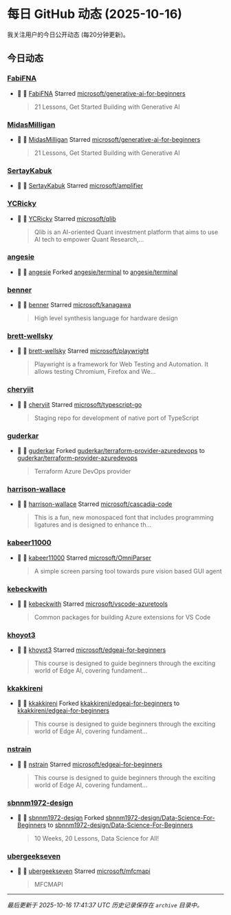 # 每日 GitHub 动态 (2025-10-16)

我关注用户的今日公开动态 (每20分钟更新)。

## 今日动态

### [FabiFNA](https://github.com/FabiFNA)
- 🌟 👤 [FabiFNA](https://github.com/FabiFNA) Starred [microsoft/generative-ai-for-beginners](https://github.com/microsoft/generative-ai-for-beginners)
  > 21 Lessons, Get Started Building with Generative AI 

### [MidasMilligan](https://github.com/MidasMilligan)
- 🌟 👤 [MidasMilligan](https://github.com/MidasMilligan) Starred [microsoft/generative-ai-for-beginners](https://github.com/microsoft/generative-ai-for-beginners)
  > 21 Lessons, Get Started Building with Generative AI 

### [SertayKabuk](https://github.com/SertayKabuk)
- 🌟 👤 [SertayKabuk](https://github.com/SertayKabuk) Starred [microsoft/amplifier](https://github.com/microsoft/amplifier)

### [YCRicky](https://github.com/YCRicky)
- 🌟 👤 [YCRicky](https://github.com/YCRicky) Starred [microsoft/qlib](https://github.com/microsoft/qlib)
  > Qlib is an AI-oriented Quant investment platform that aims to use AI tech to empower Quant Research,...

### [angesie](https://github.com/angesie)
- 🍴 👤 [angesie](https://github.com/angesie) Forked [angesie/terminal](https://github.com/angesie/terminal) to [angesie/terminal](https://github.com/angesie/terminal)

### [benner](https://github.com/benner)
- 🌟 👤 [benner](https://github.com/benner) Starred [microsoft/kanagawa](https://github.com/microsoft/kanagawa)
  > High level synthesis language for hardware design

### [brett-wellsky](https://github.com/brett-wellsky)
- 🌟 👤 [brett-wellsky](https://github.com/brett-wellsky) Starred [microsoft/playwright](https://github.com/microsoft/playwright)
  > Playwright is a framework for Web Testing and Automation. It allows testing Chromium, Firefox and We...

### [cheryiit](https://github.com/cheryiit)
- 🌟 👤 [cheryiit](https://github.com/cheryiit) Starred [microsoft/typescript-go](https://github.com/microsoft/typescript-go)
  > Staging repo for development of native port of TypeScript

### [guderkar](https://github.com/guderkar)
- 🍴 👤 [guderkar](https://github.com/guderkar) Forked [guderkar/terraform-provider-azuredevops](https://github.com/guderkar/terraform-provider-azuredevops) to [guderkar/terraform-provider-azuredevops](https://github.com/guderkar/terraform-provider-azuredevops)
  > Terraform Azure DevOps provider

### [harrison-wallace](https://github.com/harrison-wallace)
- 🌟 👤 [harrison-wallace](https://github.com/harrison-wallace) Starred [microsoft/cascadia-code](https://github.com/microsoft/cascadia-code)
  > This is a fun, new monospaced font that includes programming ligatures and is designed to enhance th...

### [kabeer11000](https://github.com/kabeer11000)
- 🌟 👤 [kabeer11000](https://github.com/kabeer11000) Starred [microsoft/OmniParser](https://github.com/microsoft/OmniParser)
  > A simple screen parsing tool towards pure vision based GUI agent

### [kebeckwith](https://github.com/kebeckwith)
- 🌟 👤 [kebeckwith](https://github.com/kebeckwith) Starred [microsoft/vscode-azuretools](https://github.com/microsoft/vscode-azuretools)
  > Common packages for building Azure extensions for VS Code

### [khoyot3](https://github.com/khoyot3)
- 🌟 👤 [khoyot3](https://github.com/khoyot3) Starred [microsoft/edgeai-for-beginners](https://github.com/microsoft/edgeai-for-beginners)
  > This course is designed to guide beginners through the exciting world of Edge AI, covering fundament...

### [kkakkireni](https://github.com/kkakkireni)
- 🍴 👤 [kkakkireni](https://github.com/kkakkireni) Forked [kkakkireni/edgeai-for-beginners](https://github.com/kkakkireni/edgeai-for-beginners) to [kkakkireni/edgeai-for-beginners](https://github.com/kkakkireni/edgeai-for-beginners)
  > This course is designed to guide beginners through the exciting world of Edge AI, covering fundament...

### [nstrain](https://github.com/nstrain)
- 🌟 👤 [nstrain](https://github.com/nstrain) Starred [microsoft/edgeai-for-beginners](https://github.com/microsoft/edgeai-for-beginners)
  > This course is designed to guide beginners through the exciting world of Edge AI, covering fundament...

### [sbnnm1972-design](https://github.com/sbnnm1972-design)
- 🍴 👤 [sbnnm1972-design](https://github.com/sbnnm1972-design) Forked [sbnnm1972-design/Data-Science-For-Beginners](https://github.com/sbnnm1972-design/Data-Science-For-Beginners) to [sbnnm1972-design/Data-Science-For-Beginners](https://github.com/sbnnm1972-design/Data-Science-For-Beginners)
  > 10 Weeks, 20 Lessons, Data Science for All!

### [ubergeekseven](https://github.com/ubergeekseven)
- 🌟 👤 [ubergeekseven](https://github.com/ubergeekseven) Starred [microsoft/mfcmapi](https://github.com/microsoft/mfcmapi)
  > MFCMAPI


---
*最后更新于 2025-10-16 17:41:37 UTC*
*历史记录保存在 `archive` 目录中。*
